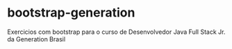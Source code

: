 # bootstrap-generation
Exercicios com bootstrap para o curso de Desenvolvedor Java Full Stack Jr. da Generation Brasil
